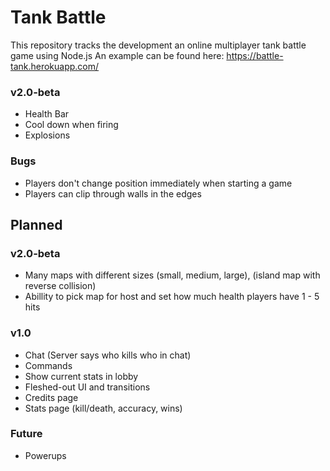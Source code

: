 # Tank Battle
This repository tracks the development an online multiplayer tank battle game using Node.js
An example can be found here: https://battle-tank.herokuapp.com/

### v2.0-beta
* Health Bar
* Cool down when firing
* Explosions

### Bugs
* Players don't change position immediately when starting a game
* Players can clip through walls in the edges

## Planned

### v2.0-beta
* Many maps with different sizes (small, medium, large), (island map with reverse collision)
* Abillity to pick map for host and set how much health players have 1 - 5 hits

### v1.0
* Chat (Server says who kills who in chat)
* Commands
* Show current stats in lobby
* Fleshed-out UI and transitions
* Credits page
* Stats page (kill/death, accuracy, wins)

### Future
* Powerups





